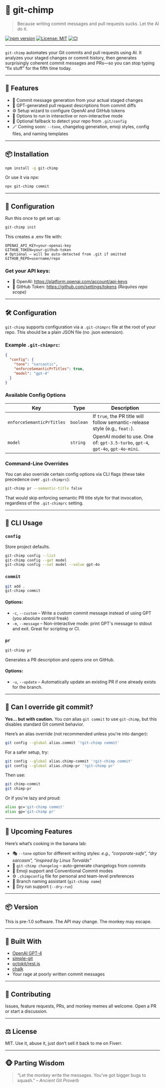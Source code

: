 # 🐒 git-chimp

> Because writing commit messages and pull requests sucks. Let the AI do it.

[![npm version](https://img.shields.io/npm/v/git-chimp)](https://www.npmjs.com/package/git-chimp)
[![License: MIT](https://img.shields.io/badge/License-MIT-yellow.svg)](https://opensource.org/licenses/MIT)
[![CI](https://img.shields.io/github/actions/workflow/status/MarkRabey/git-chimp/release.yml)](https://github.com/MarkRabey/git-chimp/actions)

---

`git-chimp` automates your Git commits and pull requests using AI. It analyzes your staged changes or commit history, then generates surprisingly coherent commit messages and PRs—so you can stop typing “fix stuff” for the fifth time today.

---

## 🧠 Features

- 🧵 Commit message generation from your actual staged changes
- 🚀 GPT-generated pull request descriptions from commit diffs
- ⚙️ Setup wizard to configure OpenAI and GitHub tokens
- 🧃 Options to run in interactive or non-interactive mode
- 🫣 Optional fallback to detect your repo from `.git/config`
- 🪄 Coming soon: `--tone`, changelog generation, emoji styles, config files, and naming templates

---

## 📦 Installation

```bash
npm install -g git-chimp
```

Or use it via npx:

```bash
npx git-chimp commit
```

---

## 🔧 Configuration

Run this once to get set up:

```bash
git-chimp init
```

This creates a .env file with:

```env
OPENAI_API_KEY=your-openai-key
GITHUB_TOKEN=your-github-token
# Optional – will be auto-detected from .git if omitted
GITHUB_REPO=username/repo
```

### Get your API keys:

- 🧠 OpenAI: https://platform.openai.com/account/api-keys
- 🐙 GitHub Token: https://github.com/settings/tokens _(Requires repo scope)_

---

## 🛠 Configuration

`git-chimp` supports configuration via a `.git-chimprc` file at the root of your repo. This should be a plain JSON file (no .json extension).

### Example `.git-chimprc`:

```json
{
  "config": {
    "tone": "sarcastic",
    "enforceSemanticPrTitles": true,
    "model": "gpt-4"
  }
}
```

### Available Config Options

| Key                       | Type      | Description                                                                     |
| ------------------------- | --------- | ------------------------------------------------------------------------------- |
| `enforceSemanticPrTitles` | `boolean` | If `true`, the PR title will follow semantic-release style (e.g., `feat:`).     |
| `model`                   | `string`  | OpenAI model to use. One of: `gpt-3.5-turbo`, `gpt-4`, `gpt-4o`, `gpt-4o-mini`. |

### Command-Line Overrides
You can also override certain config options via CLI flags (these take precedence over `.git-chimprc`):

```bash
git-chimp pr --semantic-title false
```

That would skip enforcing semantic PR title style for that invocation, regardless of the `.git-chimprc` setting.

---

## 🧪 CLI Usage

### `config`

Store project defaults.

```bash
git-chimp config --list
git-chimp config --get model
git-chimp config --set model --value gpt-4o
```

### `commit`

```bash
git add .
git-chimp commit
```

#### Options:

- `-c`, `--custom` – Write a custom commit message instead of using GPT (you absolute control freak)
- `-m`, `--message` – Non-interactive mode: print GPT's message to stdout and exit. Great for scripting or CI.

### `pr`

```bash
git-chimp pr
```

Generates a PR description and opens one on GitHub.

#### Options:

- `-u`, `--update` – Automatically update an existing PR if one already exists for the branch.

---

## 🧨 Can I override git commit?

**Yes... but with caution.** You _can_ alias `git commit` to use `git-chimp`, but this disables standard Git commit behavior.

Here’s an alias override (not recommended unless you're into danger):

```bash
git config --global alias.commit '!git-chimp commit'
```

For a safer setup, try:

```bash
git config --global alias.chimp-commit '!git-chimp commit'
git config --global alias.chimp-pr '!git-chimp pr'
```

Then use:

```bash
git chimp-commit
git chimp-pr
```

Or if you're lazy and proud:

```bash
alias gc='git-chimp commit'
alias gp='git-chimp pr'
```

---

## 🧪 Upcoming Features

Here’s what’s cooking in the banana lab:

- 🎭 `--tone` option for different writing styles: _e.g., “corporate-safe”, “dry sarcasm”, “inspired by Linus Torvalds”_
- 📓 `git-chimp changelog` – auto-generate changelogs from commits
- 🍿 Emoji support and Conventional Commit modes
- ⚙️ `.chimpconfig` file for personal and team-level preferences
- 🔀 Branch naming assistant (`git-chimp name`)
- 🧪 Dry run support (`--dry-run`)

---

## 📦 Version

This is pre-1.0 software. The API may change. The monkey may escape.

---

## 🧠 Built With

- [OpenAI GPT-4](https://platform.openai.com/docs)
- [simple-git](https://github.com/steveukx/git-js)
- [octokit/rest.js](https://github.com/octokit/rest.js)
- [chalk](https://github.com/chalk/chalk)
- Your rage at poorly written commit messages

---

## 🐛 Contributing

Issues, feature requests, PRs, and monkey memes all welcome. Open a PR or start a discussion.

---

## ⚖️ License

MIT. Use it, abuse it, just don’t sell it back to me on Fiverr.

---

## 🐵 Parting Wisdom

> “Let the monkey write the messages. You’ve got bigger bugs to squash.”
> _– Ancient Git Proverb_
